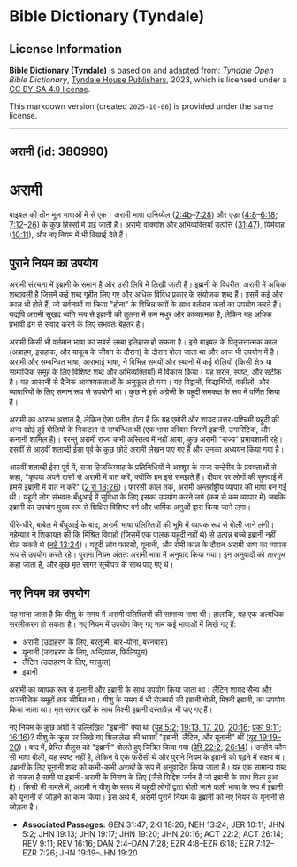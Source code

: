 # Bible Dictionary (Tyndale)

## License Information

**Bible Dictionary (Tyndale)** is based on and adapted from: _Tyndale Open Bible Dictionary_, [Tyndale House Publishers](https://tyndaleopenresources.com/), 2023, which is licensed under a [CC BY-SA 4.0 license](https://creativecommons.org/licenses/by-sa/4.0/legalcode.en).

This markdown version (created `2025-10-06`) is provided under the same license.



--------------------------------

## अरामी (id: 380990)

अरामी
=====

बाइबल की तीन मूल भाषाओं में से एक। अरामी भाषा दानिय्येल ([2:4b](https://ref.ly/Dan2:4-Dan7:28)–[7:28](https://ref.ly/Dan2:4-Dan7:28)) और एज्रा ([4:8](https://ref.ly/Ezra4:8-Ezra6:18)–[6:18](https://ref.ly/Ezra4:8-Ezra6:18); [7:12](https://ref.ly/Ezra7:12-Ezra7:26)–[26](https://ref.ly/Ezra7:12-Ezra7:26)) के कुछ हिस्सों में पाई जाती है। अरामी वाक्यांश और अभिव्यक्तियाँ उत्पत्ति ([31:47](https://ref.ly/Gen31:47)), यिर्मयाह ([10:11](https://ref.ly/Jer10:11)), और नए नियम में भी दिखाई देते हैं।

पुराने नियम का उपयोग
--------------------

अरामी संरचना में इब्रानी के समान है और उसी लिपि में लिखी जाती है। इब्रानी के विपरीत, अरामी में अधिक शब्दावली है जिसमें कई शब्द गृहीत लिए गए और अधिक विविध प्रकार के संयोजक शब्द हैं। इसमें कई और काल भी होते हैं, जो सर्वनामों या क्रिया "होना" के विभिन्न रूपों के साथ वर्तमान कर्ता का उपयोग करते हैं। यद्यपि अरामी सुखद ध्वनि रूप से इब्रानी की तुलना में कम मधुर और काव्यात्मक है, लेकिन यह अधिक प्रभावी ढंग से संवाद करने के लिए संभवतः बेहतर है।

अरामी किसी भी वर्तमान भाषा का सबसे लम्बा इतिहास हो सकता है। इसे बाइबल के पितृसत्तात्मक काल (अब्राहम, इसहाक, और याकूब के जीवन के दौरान) के दौरान बोला जाता था और आज भी उपयोग में है। अरामी और सम्बन्धित भाषा, आरामाई भाषा, ने विभिन्न समयों और स्थानों में कई बोलियों (किसी क्षेत्र या सामाजिक समूह के लिए विशिष्ट शब्द और अभिव्यक्तियाँ) में विकास किया। यह सरल, स्पष्ट, और सटीक है। यह आसानी से दैनिक आवश्यकताओं के अनुकूल हो गया। यह विद्वानों, विद्यार्थियों, वकीलों, और व्यापारियों के लिए समान रूप से उपयोगी था। कुछ ने इसे अंग्रेजी के यहूदी समकक्ष के रूप में वर्णित किया है।

अरामी का आरम्भ अज्ञात है, लेकिन ऐसा प्रतीत होता है कि यह एमोरी और शायद उत्तर\-पश्चिमी यहूदी की अन्य खोई हुई बोलियों के निकटता से सम्बन्धित थी (एक भाषा परिवार जिसमें इब्रानी, उगारिटिक, और कनानी शामिल हैं)। परन्तु अरामी राज्य कभी अस्तित्व में नहीं आया, कुछ अरामी "राज्य" प्रभावशाली रहे। दसवीं से आठवीं शताब्दी ईसा पूर्व के कुछ छोटे अरामी लेखन पाए गए हैं और उनका अध्ययन किया गया है।

आठवीं शताब्दी ईसा पूर्व में, राजा हिजकिय्याह के प्रतिनिधियों ने अश्शूर के राजा सन्हेरीब के प्रवक्ताओं से कहा, "कृपया अपने दासों से अरामी में बात करें, क्योंकि हम इसे समझते हैं। दीवार पर लोगों की सुनवाई में हमसे इब्रानी में बात न करें" ([2 रा 18:26](https://ref.ly/2Kgs18:26))। फारसी काल तक, अरामी अन्तर्राष्ट्रीय व्यापार की भाषा बन गई थी। यहूदी लोग संभवतः बँधुआई में सुविधा के लिए इसका उपयोग करने लगे (कम से कम व्यापार में) जबकि इब्रानी का उपयोग मुख्य रूप से शिक्षित विशिष्ट वर्ग और धार्मिक अगुओं द्वारा किया जाने लगा।

धीरे\-धीरे, बाबेल में बँधुआई के बाद, अरामी भाषा पलिश्तियों की भूमि में व्यापक रूप से बोली जाने लगी। नहेम्याह ने शिकायत की कि मिश्रित विवाहों (जिसमें एक पालक यहूदी नहीं थे) से उत्पन्न बच्चे इब्रानी नहीं बोल सकते थे ([नहे 13:24](https://ref.ly/Neh13:24))। यहूदी लोग फारसी, यूनानी, और रोमी काल के दौरान अरामी भाषा का व्यापक रूप से उपयोग करते रहे। पुराना नियम अंततः अरामी भाषा में अनुवाद किया गया। इन अनुवादों को *तारगुम* कहा जाता है, और कुछ मृत सागर सूचीपत्र के साथ पाए गए थे।

नए नियम का उपयोग
----------------

यह माना जाता है कि यीशु के समय में अरामी पलिश्तियों की सामान्य भाषा थी। हालांकि, यह एक अत्यधिक सरलीकरण हो सकता है। नए नियम में उपयोग किए गए नाम कई भाषाओं में लिखे गए हैं:

* अरामी (उदाहरण के लिए, बरतुल्मै, बार\-योना, बरनबास)
* यूनानी (उदाहरण के लिए, अन्द्रियास, फिलिप्पुस)
* लैटिन (उदाहरण के लिए, मरकुस)
* इब्रानी

अरामी का व्यापक रूप से यूनानी और इब्रानी के साथ उपयोग किया जाता था। लैटिन शायद सैन्य और राजनीतिक समूहों तक सीमित था। यीशु के समय में भी रोज़मर्रा की इब्रानी बोली, मिश्नी इब्रानी, का उपयोग किया जाता था। मृत सागर खर्रे के साथ मिश्नी इब्रानी दस्तावेज़ भी पाए गए हैं।

नए नियम के कुछ अंशों में उल्लिखित "इब्रानी" क्या था ([यूह 5:2](https://ref.ly/John5:2); [19:13, 17, 20](https://ref.ly/John19:13,John19:17,John19:20); [20:16](https://ref.ly/John20:16); [प्रका 9:11](https://ref.ly/Rev9:11); [16:16](https://ref.ly/Rev16:16))? यीशु के क्रूस पर लिखे गए शिलालेख की भाषाएँ "इब्रानी, लैटिन, और यूनानी" थीं ([यूह 19:19–20](https://ref.ly/John19:19-John19:20))। बाद में, प्रेरित पौलुस को "इब्रानी" बोलते हुए चित्रित किया गया ([प्रेरि 22:2](https://ref.ly/Acts22:2); [26:14](https://ref.ly/Acts26:14))। उन्होंने कौन सी भाषा बोली, यह स्पष्ट नहीं है, लेकिन वे एक फरीसी थे और पुराने नियम के इब्रानी को पढ़ने में सक्षम थे। *इब्रानी* के लिए यूनानी शब्द को कभी\-कभी *अरामी* के रूप में अनुवादित किया जाता है। यह एक सामान्य शब्द हो सकता है सामी या इब्रानी\-अरामी के मिश्रण के लिए (जैसे यिद्दिश जर्मन है जो इब्रानी के साथ मिला हुआ है)। किसी भी मामले में, अरामी ने यीशु के समय में यहूदी लोगों द्वारा बोली जाने वाली भाषा के रूप में इब्रानी को यूनानी से जोड़ने का काम किया। इस अर्थ में, अरामी पुराने नियम के इब्रानी को नए नियम के यूनानी से जोड़ता है।

* **Associated Passages:** GEN 31:47; 2KI 18:26; NEH 13:24; JER 10:11; JHN 5:2; JHN 19:13; JHN 19:17; JHN 19:20; JHN 20:16; ACT 22:2; ACT 26:14; REV 9:11; REV 16:16; DAN 2:4–DAN 7:28; EZR 4:8–EZR 6:18; EZR 7:12–EZR 7:26; JHN 19:19–JHN 19:20

